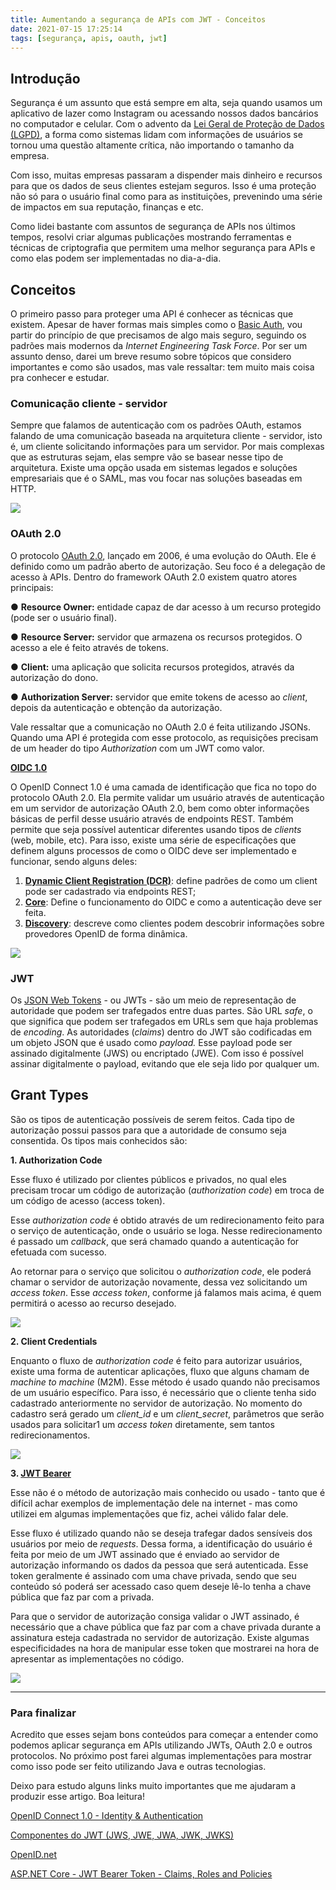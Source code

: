 ```yaml
---
title: Aumentando a segurança de APIs com JWT - Conceitos
date: 2021-07-15 17:25:14
tags: [segurança, apis, oauth, jwt]
---
```


## Introdução

Segurança é um assunto que está sempre em alta, seja quando usamos um aplicativo de lazer como Instagram ou acessando nossos dados bancários no computador e celular. Com o advento da [Lei Geral de Proteção de Dados (LGPD)](https://www.serpro.gov.br/lgpd/menu/a-lgpd/o-que-muda-com-a-lgpd), a forma como sistemas lidam com informações de usuários se tornou uma questão altamente crítica, não importando o tamanho da empresa.

Com isso, muitas empresas passaram a dispender mais dinheiro e recursos para que os dados de seus clientes estejam seguros. Isso é uma proteção não só para o usuário final como para as instituições, prevenindo uma série de impactos em sua reputação, finanças e etc.

Como lidei bastante com assuntos de segurança de APIs nos últimos tempos, resolvi criar algumas publicações mostrando ferramentas e técnicas de criptografia que permitem uma melhor segurança para APIs e como elas podem ser implementadas no dia-a-dia.


## Conceitos

O primeiro passo para proteger uma API é conhecer as técnicas que existem. Apesar de haver formas mais simples como o [Basic Auth](https://datatracker.ietf.org/doc/html/rfc7617), vou partir do princípio de que precisamos de algo mais seguro, seguindo os padrões mais modernos da *Internet Engineering Task Force*. Por ser um assunto denso, darei um breve resumo sobre tópicos que considero importantes e como são usados, mas vale ressaltar: tem muito mais coisa pra conhecer e estudar.

### Comunicação cliente - servidor

Sempre que falamos de autenticação com os padrões OAuth, estamos falando de uma comunicação baseada na arquitetura cliente - servidor, isto é, um cliente solicitando informações para um servidor. Por mais complexas que as estruturas sejam, elas sempre vão se basear nesse tipo de arquitetura. Existe uma opção usada em sistemas legados e soluções empresariais que é o SAML, mas vou focar nas soluções baseadas em HTTP.

<img src="{{ site.baseurl }}/assets/client-server.png"/>


### OAuth 2.0

O protocolo [OAuth 2.0](https://datatracker.ietf.org/doc/html/rfc6749), lançado em 2006, é uma evolução do OAuth. Ele é definido como um padrão aberto de autorização. Seu foco é a delegação de acesso à APIs. Dentro do framework OAuth 2.0 existem quatro atores principais:

● **Resource Owner:** entidade capaz de dar acesso à um recurso protegido (pode ser o usuário final).

● **Resource Server:** servidor que armazena os recursos protegidos. O acesso a ele é feito através de tokens.

● **Client:** uma aplicação que solicita recursos protegidos, através da autorização do dono.

● **Authorization Server:** servidor que emite tokens de acesso ao *client*, depois da autenticação e obtenção da autorização.

Vale ressaltar que a comunicação no OAuth 2.0 é feita utilizando JSONs. Quando uma API é protegida com esse protocolo, as requisições precisam de um header do tipo *Authorization* com um JWT como valor.

**[OIDC 1.0](https://www.linkedin.com/pulse/aspnet-core-jwt-bearer-token-claims-roles-policies-alex-tochetto/)**

O OpenID Connect 1.0 é uma camada de identificação que fica no topo do protocolo OAuth 2.0. Ela permite validar um usuário através de autenticação em um servidor de autorização OAuth 2.0, bem como obter informações básicas de perfil desse usuário através de endpoints REST. Também permite que seja possível autenticar diferentes usando tipos de *clients* (web, mobile, etc). Para isso, existe uma série de especificações que definem alguns processos de como o OIDC deve ser implementado e funcionar, sendo alguns deles:

1. **[Dynamic Client Registration (DCR)](https://openid.net/specs/openid-connect-registration-1_0.html)**: define padrões de como um client pode ser cadastrado via endpoints REST;
2. **[Core](https://openid.net/specs/openid-connect-core-1_0.html)**: Define o funcionamento do OIDC e como a autenticação deve ser feita.
3. **[Discovery](https://openid.net/specs/openid-connect-discovery-1_0.html)**: descreve como clientes podem descobrir informações sobre provedores OpenID de forma dinâmica.

<img src="{{ site.baseurl }}/assets/oidc.png"/>

### JWT

Os [JSON Web Tokens](https://datatracker.ietf.org/doc/html/rfc7519) - ou JWTs - são um meio de representação de autoridade que podem ser trafegados entre duas partes. São URL *safe*, o que significa que podem ser trafegados em URLs sem que haja problemas de *encoding*. As autoridades (*claims*) dentro do JWT são codificadas em um objeto JSON que é usado como *payload.* Esse payload pode ser assinado digitalmente (JWS) ou encriptado (JWE). Com isso é possível assinar digitalmente o payload, evitando que ele seja lido por qualquer um.

## Grant Types

São os tipos de autenticação possíveis de serem feitos. Cada tipo de autorização possui passos para que a autoridade de consumo seja consentida. Os tipos mais conhecidos são:

**1. Authorization Code**

Esse fluxo é utilizado por clientes públicos e privados, no qual eles precisam trocar um código de autorização (*authorization code*) em troca de um código de acesso (access token).

Esse *authorization code* é obtido através de um redirecionamento feito para o serviço de autenticação, onde o usuário se loga. Nesse redirecionamento é passado um *callback*, que será chamado quando a autenticação for efetuada com sucesso. 

Ao retornar para o serviço que solicitou o *authorization code*, ele poderá chamar o servidor de autorização novamente, dessa vez solicitando um *access token*. Esse *access token*, conforme já falamos mais acima, é quem permitirá o acesso ao recurso desejado.

<img src="{{ site.baseurl }}/assets/auth_code.png"/>


**2. Client Credentials**

Enquanto o fluxo de *authorization code* é feito para autorizar usuários, existe uma forma de autenticar aplicações, fluxo que alguns chamam de *machine to machine* (M2M). Esse método é usado quando não precisamos de um usuário específico. Para isso, é necessário que o cliente tenha sido cadastrado anteriormente no servidor de autorização. No momento do cadastro será gerado um *client_id* e um *client_secret*, parâmetros que serão usados para solicitar1 um *access token* diretamente, sem tantos redirecionamentos. 

<img src="{{ site.baseurl }}/assets/client_credentials.png"/>


**3. [JWT Bearer](https://datatracker.ietf.org/doc/html/rfc7523)**

Esse não é o método de autorização mais conhecido ou usado - tanto que é difícil achar exemplos de implementação dele na internet - mas como utilizei em algumas implementações que fiz, achei válido falar dele. 

Esse fluxo é utilizado quando não se deseja trafegar dados sensíveis dos usuários por meio de *requests*. Dessa forma, a identificação do usuário é feita por meio de um JWT assinado que é enviado ao servidor de autorização informando os dados da pessoa que será autenticada. Esse token geralmente é assinado com uma chave privada, sendo que seu conteúdo só poderá ser acessado caso quem deseje lê-lo tenha a chave pública que faz par com a privada. 

Para que o servidor de autorização consiga validar o JWT assinado, é necessário que a chave pública que faz par com a chave privada durante a assinatura esteja cadastrada no servidor de autorização. Existe algumas especificidades na hora de manipular esse token que mostrarei na hora de apresentar as implementações no código.


<img src="{{ site.baseurl }}/assets/jwt-bearer.png"/>

---

### Para finalizar

Acredito que esses sejam bons conteúdos para começar a entender como podemos aplicar segurança em APIs utilizando JWTs, OAuth 2.0 e outros protocolos. No próximo post farei algumas implementações para mostrar como isso pode ser feito utilizando Java e outras tecnologias.

Deixo para estudo alguns links muito importantes que me ajudaram a produzir esse artigo. Boa leitura!

[OpenID Connect 1.0 - Identity & Authentication](https://developer.orange.com/tech_guide/openid-connect-1-0/)

[Componentes do JWT (JWS, JWE, JWA, JWK, JWKS)](https://www.brunobrito.net.br/jose-jwt-jws-jwe-jwa-jwk-jwks/)

[OpenID.net](https://openid.net/)

[ASP.NET Core - JWT Bearer Token - Claims, Roles and Policies](https://www.linkedin.com/pulse/aspnet-core-jwt-bearer-token-claims-roles-policies-alex-tochetto/)